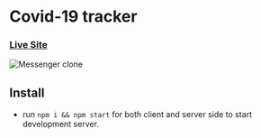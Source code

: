 # Covid-19 tracker

### [Live Site](https://covid-19-b3366.web.app/)

![Messenger clone ](https://www.mediafire.com/view/lrya92ow58gezjl/covid-19.png)

## Install

- run `npm i && npm start` for both client and server side to start development server.
